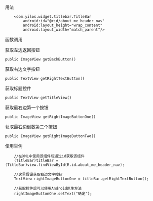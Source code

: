 用法

        <com.yilos.widget.titlebar.TitleBar
            android:id="@+id/about_me_header_nav"
            android:layout_height="wrap_content"
            android:layout_width="match_parent"/>

函数调用

获取左边返回按钮

    public ImageView getBackButton()

获取右边文字按钮

    public TextView getRightTextButton()

获取标题控件

    public TextView getTitleView()
    
获取最右边第一个按钮  
  
    public ImageView getRightImageButtonOne()

获取最右边倒数第二个按钮

    public ImageView getRightImageButtonTwo()

使用举例

        //在XML中使用该组件后通过id获取该组件
        (TitleBar)titleBar = (TitleBar)view.findViewById(R.id.about_me_header_nav);
        
        //这里假设获取右边文字按钮
        TextView rightImageButtonOne = titleBar.getRightTextButton();
        
        //获取控件后可以使用Android原生方法
        rightImageButtonOne.setText("确定");